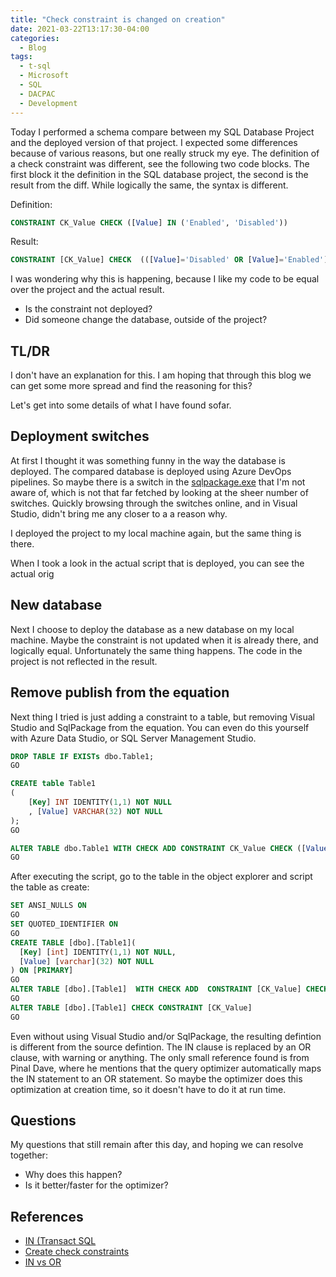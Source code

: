 ```yaml
---
title: "Check constraint is changed on creation"
date: 2021-03-22T13:17:30-04:00
categories:
  - Blog
tags:
  - t-sql
  - Microsoft
  - SQL
  - DACPAC
  - Development
---
```


Today I performed a schema compare between my SQL Database Project and the deployed version of that project. I expected some differences because of various reasons, but one really struck my eye. The definition of a check constraint was different, see the following two code blocks. The first block it the definition in the SQL database project, the second is the result from the diff. While logically the same, the syntax is different.

Definition:

```sql
CONSTRAINT CK_Value CHECK ([Value] IN ('Enabled', 'Disabled'))
```

Result:

```SQL
CONSTRAINT [CK_Value] CHECK  (([Value]='Disabled' OR [Value]='Enabled'))
```

I was wondering why this is happening, because I like my code to be equal over the project and the actual result.

- Is the constraint not deployed?
- Did someone change the database, outside of the project?

## TL/DR

I don't have an explanation for this. I am hoping that through this blog we can get some more spread and find the reasoning for this?

Let's get into some details of what I have found sofar.

## Deployment switches

At first I thought it was something funny in the way the database is deployed. The compared database is deployed using Azure DevOps pipelines. So maybe there is a switch in the [sqlpackage.exe](https://docs.microsoft.com/en-us/sql/tools/sqlpackage/sqlpackage-publish?view=sql-server-ver15) that I'm not aware of, which is not that far fetched by looking at the sheer number of switches. Quickly browsing through the switches online, and in Visual Studio, didn't bring me any closer to a a reason why.

I deployed the project to my local machine again, but the same thing is there.

When I took a look in the actual script that is deployed, you can see the actual orig

## New database

Next I choose to deploy the database as a new database on my local machine. Maybe the constraint is not updated when it is already there, and logically equal.
Unfortunately the same thing happens. The code in the project is not reflected in the result.

## Remove publish from the equation

Next thing I tried is just adding a constraint to a table, but removing Visual Studio and SqlPackage from the equation. You can even do this yourself with Azure Data Studio, or SQL Server Management Studio.

```SQL
DROP TABLE IF EXISTs dbo.Table1;
GO

CREATE table Table1
(
    [Key] INT IDENTITY(1,1) NOT NULL
    , [Value] VARCHAR(32) NOT NULL
);
GO

ALTER TABLE dbo.Table1 WITH CHECK ADD CONSTRAINT CK_Value CHECK ([Value] IN ('Enabled', 'Disabled'));
GO
```

After executing the script, go to the table in the object explorer and script the table as create:

```SQL
SET ANSI_NULLS ON
GO
SET QUOTED_IDENTIFIER ON
GO
CREATE TABLE [dbo].[Table1](
  [Key] [int] IDENTITY(1,1) NOT NULL,
  [Value] [varchar](32) NOT NULL
) ON [PRIMARY]
GO
ALTER TABLE [dbo].[Table1]  WITH CHECK ADD  CONSTRAINT [CK_Value] CHECK  (([Value]='Disabled' OR [Value]='Enabled'))
GO
ALTER TABLE [dbo].[Table1] CHECK CONSTRAINT [CK_Value]
GO
```

Even without using Visual Studio and/or SqlPackage, the resulting defintion is different from the source defintion. The IN clause is replaced by an OR clause, with warning or anything. The only small reference found is from Pinal Dave, where he mentions that the query optimizer automatically maps the IN statement to an OR statement. So maybe the optimizer does this optimization at creation time, so it doesn't have to do it at run time.

## Questions

My questions that still remain after this day, and hoping we can resolve together:

- Why does this happen?
- Is it better/faster for the optimizer?

## References

- [IN (Transact SQL](https://docs.microsoft.com/en-us/sql/t-sql/language-elements/in-transact-sql?view=sql-server-ver15)
- [Create check constraints](https://docs.microsoft.com/en-us/sql/relational-databases/tables/create-check-constraints?view=sql-server-ver15)
- [IN vs OR](https://blog.sqlauthority.com/2018/06/13/sql-server-performance-comparison-in-vs-or/)

